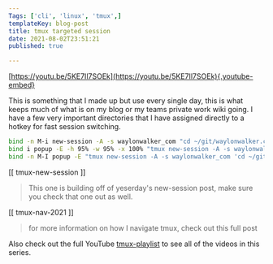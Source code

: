 ```yaml
---
Tags: ['cli', 'linux', 'tmux',]
templateKey: blog-post
title: tmux targeted session
date: 2021-08-02T23:51:21
published: true

---
```


[https://youtu.be/5KE7Il7SOEk](https://youtu.be/5KE7Il7SOEk){.youtube-embed}

This is something that I made up but use every single day, this is what keeps
much of what is on my blog or my teams private work wiki going.  I have a few
very important directories that I have assigned directly to a hotkey for fast
session switching.

``` bash
bind -n M-i new-session -A -s waylonwalker_com "cd ~/git/waylonwalker.com/ && nvim"
bind i popup -E -h 95% -w 95% -x 100% "tmux new-session -A -s waylonwalker_com 'cd ~/git/waylonwalker.com/ && nvim'"
bind -n M-I popup -E "tmux new-session -A -s waylonwalker_com 'cd ~/git/waylonwalker.com/ && nvim'"
```

[[ tmux-new-session ]]

> This one is building off of yeserday's new-session post, make sure you check that one out as well.

[[ tmux-nav-2021 ]]

> for more information on how I navigate tmux, check out this full post

Also check out the full YouTube
[tmux-playlist](https://www.youtube.com/playlist?list=PLTRNG6WIHETB4reAxbWza3CZeP9KL6Bkr)
to see all of the videos in this series.
